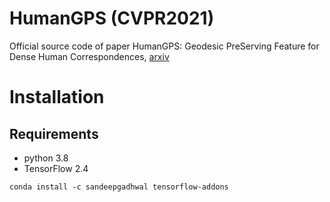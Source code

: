 # HumanGPS (CVPR2021)
Official source code of paper HumanGPS: Geodesic PreServing Feature for Dense Human Correspondences, [arxiv](https://arxiv.org/pdf/2103.15573.pdf)

# Installation
## Requirements
* python 3.8
* TensorFlow 2.4

```
conda install -c sandeepgadhwal tensorflow-addons
```